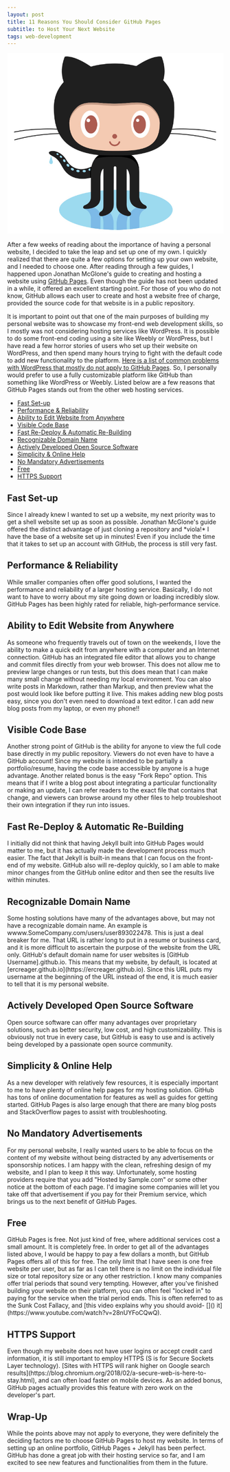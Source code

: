 ```yaml
---
layout: post
title: 11 Reasons You Should Consider GitHub Pages
subtitle: to Host Your Next Website
tags: web-development
---
```


<img src="\img\github-logo.jpg" alt="GitHub logo">

After a few weeks of reading about the importance of having a personal website, I decided to take the leap and set up one of my own. I quickly realized that there are quite a few options for setting up your own website, and I needed to choose one. After reading through a few guides, I happened upon Jonathan McGlone's guide to creating and hosting a website using [GitHub Pages](http://jmcglone.com/guides/github-pages/). Even though the guide has not been updated in a while, it offered an excellent starting point. For those of you who do not know, GitHub allows each user to create and host a website free of charge, provided the source code for that website is in a public repository.

It is important to point out that one of the main purposes of building my personal website was to showcase my front-end web development skills, so I mostly was not considering hosting services like WordPress. It is possible to do some front-end coding using a site like Weebly or WordPress, but I have read a few horror stories of users who set up their website on WordPress, and then spend many hours trying to fight with the default code to add new functionality to the platform. [Here is a list of common problems with WordPress that mostly do not apply to GitHub Pages](https://www.impactbnd.com/blog/problems-with-wordpress). So, I personally would prefer to use a fully customizable platform like GitHub than something like WordPress or Weebly. Listed below are a few reasons that GitHub Pages stands out from the other web hosting services.

- [Fast Set-up](#setup)
- [Performance & Reliability](#performance)
- [Ability to Edit Website from Anywhere](#editanywhere)
- [Visible Code Base](#visiblecode)
- [Fast Re-Deploy & Automatic Re-Building](#fastrebuild)
- [Recognizable Domain Name](#domainname)
- [Actively Developed Open Source Software](#opensource)
- [Simplicity & Online Help](#simplicity)
- [No Mandatory Advertisements](#noAds)
- [Free](#free)
- [HTTPS Support](#httpsSupport)

<h2 class="h2-post" id="setup">Fast Set-up</h2>
Since I already knew I wanted to set up a website, my next priority was to get a shell website set up as soon as possible. Jonathan McGlone's guide offered the distinct advantage of just cloning a repository and *viola!* I have the base of a website set up in minutes! Even if you include the time that it takes to set up an account with GitHub, the process is still very fast.

<h2 class="h2-post" id="performance">Performance & Reliability</h2>
While smaller companies often offer good solutions, I wanted the performance and reliability of a larger hosting service. Basically, I do not want to have to worry about my site going down or loading incredibly slow. GitHub Pages has been highly rated for reliable, high-performance service.

<h2 class="h2-post" id="editanywhere">Ability to Edit Website from Anywhere</h2>
As someone who frequently travels out of town on the weekends, I love the ability to make a quick edit from anywhere with a computer and an Internet connection. GitHub has an integrated file editor that allows you to change and commit files directly from your web browser. This does not allow me to preview large changes or run tests, but this does mean that I can make many small change without needing my local environment. You can also write posts in Markdown, rather than Markup, and then preview what the post would look like before putting it live. This makes adding new blog posts easy, since you don't even need to download a text editor. I can add new blog posts from my laptop, or even my phone!!

<h2 class="h2-post" id="visiblecode">Visible Code Base</h2>
Another strong point of GitHub is the ability for anyone to view the full code base directly in my public repository. Viewers do not even have to have a GitHub account! Since my website is intended to be partially a portfolio/resume, having the code base accessible by anyone is a huge advantage. Another related bonus is the easy "Fork Repo" option. This means that if I write a blog post about integrating a particular functionality or making an update, I can refer readers to the exact file that contains that change, and viewers can browse around my other files to help troubleshoot their own integration if they run into issues.

<h2 class="h2-post" id="fastrebuild">Fast Re-Deploy & Automatic Re-Building</h2>
I initially did not think that having Jekyll built into GitHub Pages would matter to me, but it has actually made the development process much easier. The fact that Jekyll is built-in means that I can focus on the front-end of my website. GitHub also will re-deploy quickly, so I am able to make minor changes from the GitHub online editor and then see the results live within minutes.

<h2 class="h2-post" id="domainname">Recognizable Domain Name</h2>
Some hosting solutions have many of the advantages above, but may not have a recognizable domain name. An example is wwww.SomeCompany.com/users/user893022478. This is just a deal breaker for me. That URL is rather long to put in a resume or business card, and it is more difficult to ascertain the purpose of the website from the URL only. GitHub's default domain name for user websites is [GitHub Username].github.io. This means that my website, by default, is located at [ercreager.github.io](https://ercreager.github.io). Since this URL puts my username at the beginning of the URL instead of the end, it is much easier to tell that it is my personal website.

<h2 class="h2-post" id="opensource">Actively Developed Open Source Software</h2>
Open source software can offer many advantages over proprietary solutions, such as better security, low cost, and high customizability. This is obviously not true in every case, but GitHub is easy to use and is actively being developed by a passionate open source community.  

<h2 class="h2-post" id="simplicity">Simplicity & Online Help</h2>
As a new developer with relatively few resources, it is especially important to me to have plenty of online help pages for my hosting solution. GitHub has tons of online documentation for features as well as guides for getting started. GitHub Pages is also large enough that there are many blog posts and StackOverflow pages to assist with troubleshooting.

<h2 class="h2-post" id=noAds>No Mandatory Advertisements</h2>
For my personal website, I really wanted users to be able to focus on the content of my website without being distracted by any advertisements or sponsorship notices. I am happy with the clean, refreshing design of my website, and I plan to keep it this way. Unfortunately, some hosting providers require that you add "Hosted by Sample.com" or some other notice at the bottom of each page. I'd imagine some companies will let you take off that advertisement if you pay for their Premium service, which brings us to the next benefit of GitHub Pages.

<h2 class="h2-post" id="free">Free</h2>
GitHub Pages is free. Not just kind of free, where additional services cost a small amount. It is completely free. In order to get all of the advantages listed above, I would be happy to pay a few dollars a month, but GitHub Pages offers all of this for free. The only limit that I have seen is one free website per user, but as far as I can tell there is no limit on the individual file size or total repository size or any other restriction. I know many companies offer trial periods that sound very tempting. However, after you've finished building your website on their platform, you can often feel "locked in" to paying for the service when the trial period ends. This is often referred to as the Sunk Cost Fallacy, and [this video explains why you should avoid- []() it](https://www.youtube.com/watch?v=28nUYFoCQwQ).  

<h2 class="h2-post" id="httpsSupport">HTTPS Support</h2>
Even though my website does not have user logins or accept credit card information, it is still important to employ HTTPS (S is for Secure Sockets Layer technology). [Sites with HTTPS will rank higher on Google search results](https://blog.chromium.org/2018/02/a-secure-web-is-here-to-stay.html), and can often load faster on mobile devices. As an added bonus, GitHub pages actually provides this feature with zero work on the developer's part.

<h2 class="h2-post">Wrap-Up</h2>

While the points above may not apply to everyone, they were definitely the deciding factors me to choose GitHub Pages to host my website. In terms of setting up an online portfolio, GitHub Pages + Jekyll has been perfect. GitHub has done a great job with their hosting service so far, and I am excited to see new features and functionalities from them in the future.
